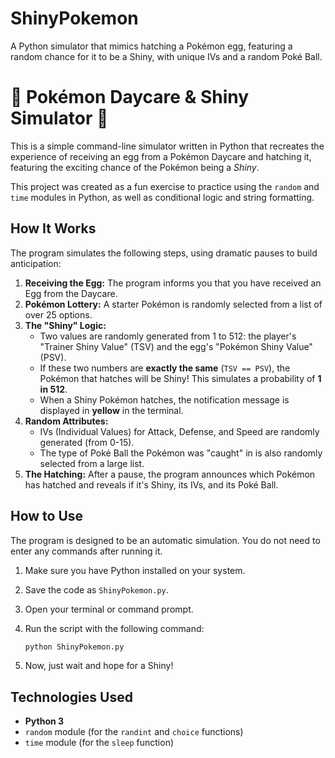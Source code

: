 # ShinyPokemon
A Python simulator that mimics hatching a Pokémon egg, featuring a random chance for it to be a Shiny, with unique IVs and a random Poké Ball.

# 🥚 Pokémon Daycare & Shiny Simulator 🌟

This is a simple command-line simulator written in Python that recreates the experience of receiving an egg from a Pokémon Daycare and hatching it, featuring the exciting chance of the Pokémon being a *Shiny*.

This project was created as a fun exercise to practice using the `random` and `time` modules in Python, as well as conditional logic and string formatting.

## How It Works

The program simulates the following steps, using dramatic pauses to build anticipation:

1.  **Receiving the Egg:** The program informs you that you have received an Egg from the Daycare.
2.  **Pokémon Lottery:** A starter Pokémon is randomly selected from a list of over 25 options.
3.  **The "Shiny" Logic:**
    * Two values are randomly generated from 1 to 512: the player's "Trainer Shiny Value" (TSV) and the egg's "Pokémon Shiny Value" (PSV).
    * If these two numbers are **exactly the same** (`TSV == PSV`), the Pokémon that hatches will be Shiny! This simulates a probability of **1 in 512**.
    * When a Shiny Pokémon hatches, the notification message is displayed in **yellow** in the terminal.
4.  **Random Attributes:**
    * IVs (Individual Values) for Attack, Defense, and Speed are randomly generated (from 0-15).
    * The type of Poké Ball the Pokémon was "caught" in is also randomly selected from a large list.
5.  **The Hatching:** After a pause, the program announces which Pokémon has hatched and reveals if it's Shiny, its IVs, and its Poké Ball.

## How to Use

The program is designed to be an automatic simulation. You do not need to enter any commands after running it.

1.  Make sure you have Python installed on your system.
2.  Save the code as `ShinyPokemon.py`.
3.  Open your terminal or command prompt.
4.  Run the script with the following command:

    ```sh
    python ShinyPokemon.py
    ```
5.  Now, just wait and hope for a Shiny!

## Technologies Used

* **Python 3**
* `random` module (for the `randint` and `choice` functions)
* `time` module (for the `sleep` function)
